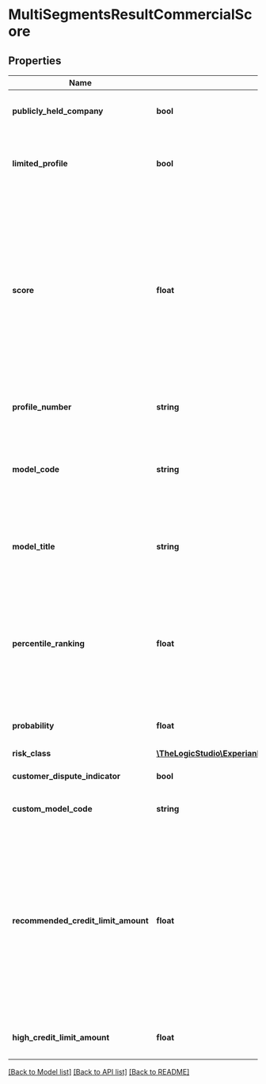 # MultiSegmentsResultCommercialScore

## Properties
Name | Type | Description | Notes
------------ | ------------- | ------------- | -------------
**publicly_held_company** | **bool** | If true indicates the business is a publicly held company | [optional] 
**limited_profile** | **bool** | If true indicates the profile response is limited and therefore not scored | [optional] 
**score** | **float** | Commercial score predicts the likelihood that a business will pay in seriously delinquent manner (91+ days) in the next 12 months. 998 displays when a bankruptcy is present in the last 2 years. 999 displays when there is not enough information on file to score the business | [optional] 
**profile_number** | **string** | Number required to request a supporting Business Profile | [optional] 
**model_code** | **string** | Commercial score model code. Default model code 000254, Intelliscore Plus v3 Machine Learning | [optional] 
**model_title** | **string** | Commercial score model title. Default model code 000254, Intelliscore Plus v3 Machine Learning | [optional] 
**percentile_ranking** | **float** | \&quot;Percentage of businesses that would score lower than this business. 998 displays when there is a recent bankruptcy; 999 displays when there is insufficient data to score\&quot; | [optional] 
**probability** | **float** | Probability percentage that the business will go bad | [optional] 
**risk_class** | [**\TheLogicStudio\ExperianBusinessesPHP\Model\MultiSegmentsResultCommercialScoreRiskClass**](MultiSegmentsResultCommercialScoreRiskClass.md) |  | [optional] 
**customer_dispute_indicator** | **bool** | If true indicates that a customer dispute is on file | [optional] 
**custom_model_code** | **string** | Only returned if you are using a custom model | [optional] 
**recommended_credit_limit_amount** | **float** | Compares the business against similar businesses. The credit line is based on trade information, industry, age of business and the Intelliscore Plus score. A proprietary calculation using these data elements generates the credit line recommendation for a business | [optional] 
**high_credit_limit_amount** | **float** | Highest account balance the business has carried | [optional] 

[[Back to Model list]](../README.md#documentation-for-models) [[Back to API list]](../README.md#documentation-for-api-endpoints) [[Back to README]](../README.md)


